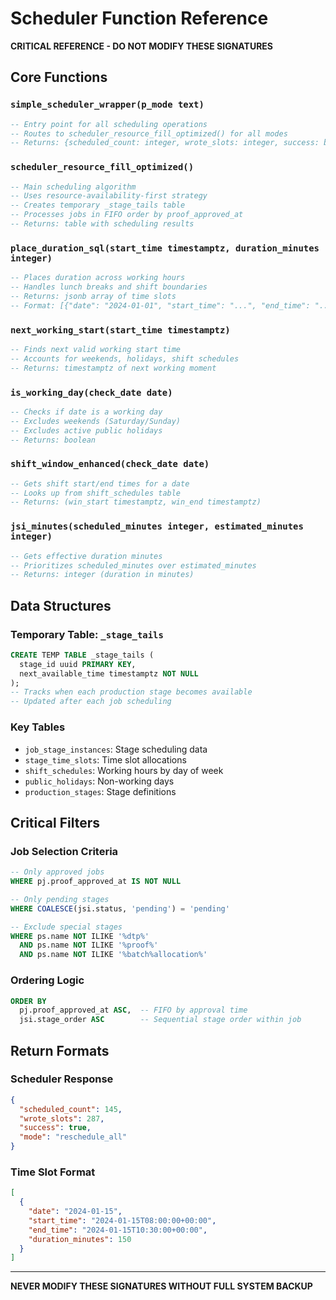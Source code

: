 # Scheduler Function Reference

**CRITICAL REFERENCE - DO NOT MODIFY THESE SIGNATURES**

## Core Functions

### `simple_scheduler_wrapper(p_mode text)`
```sql
-- Entry point for all scheduling operations
-- Routes to scheduler_resource_fill_optimized() for all modes
-- Returns: {scheduled_count: integer, wrote_slots: integer, success: boolean}
```

### `scheduler_resource_fill_optimized()`
```sql
-- Main scheduling algorithm
-- Uses resource-availability-first strategy
-- Creates temporary _stage_tails table
-- Processes jobs in FIFO order by proof_approved_at
-- Returns: table with scheduling results
```

### `place_duration_sql(start_time timestamptz, duration_minutes integer)`
```sql
-- Places duration across working hours
-- Handles lunch breaks and shift boundaries
-- Returns: jsonb array of time slots
-- Format: [{"date": "2024-01-01", "start_time": "...", "end_time": "...", "duration_minutes": N}]
```

### `next_working_start(start_time timestamptz)`
```sql
-- Finds next valid working start time
-- Accounts for weekends, holidays, shift schedules
-- Returns: timestamptz of next working moment
```

### `is_working_day(check_date date)`
```sql
-- Checks if date is a working day
-- Excludes weekends (Saturday/Sunday)
-- Excludes active public holidays
-- Returns: boolean
```

### `shift_window_enhanced(check_date date)`
```sql
-- Gets shift start/end times for a date
-- Looks up from shift_schedules table
-- Returns: (win_start timestamptz, win_end timestamptz)
```

### `jsi_minutes(scheduled_minutes integer, estimated_minutes integer)`
```sql
-- Gets effective duration minutes
-- Prioritizes scheduled_minutes over estimated_minutes
-- Returns: integer (duration in minutes)
```

## Data Structures

### Temporary Table: `_stage_tails`
```sql
CREATE TEMP TABLE _stage_tails (
  stage_id uuid PRIMARY KEY,
  next_available_time timestamptz NOT NULL
);
-- Tracks when each production stage becomes available
-- Updated after each job scheduling
```

### Key Tables
- `job_stage_instances`: Stage scheduling data
- `stage_time_slots`: Time slot allocations
- `shift_schedules`: Working hours by day of week
- `public_holidays`: Non-working days
- `production_stages`: Stage definitions

## Critical Filters

### Job Selection Criteria
```sql
-- Only approved jobs
WHERE pj.proof_approved_at IS NOT NULL

-- Only pending stages  
WHERE COALESCE(jsi.status, 'pending') = 'pending'

-- Exclude special stages
WHERE ps.name NOT ILIKE '%dtp%'
  AND ps.name NOT ILIKE '%proof%'
  AND ps.name NOT ILIKE '%batch%allocation%'
```

### Ordering Logic
```sql
ORDER BY 
  pj.proof_approved_at ASC,  -- FIFO by approval time
  jsi.stage_order ASC        -- Sequential stage order within job
```

## Return Formats

### Scheduler Response
```json
{
  "scheduled_count": 145,
  "wrote_slots": 287,
  "success": true,
  "mode": "reschedule_all"
}
```

### Time Slot Format
```json
[
  {
    "date": "2024-01-15",
    "start_time": "2024-01-15T08:00:00+00:00",
    "end_time": "2024-01-15T10:30:00+00:00", 
    "duration_minutes": 150
  }
]
```

---
**NEVER MODIFY THESE SIGNATURES WITHOUT FULL SYSTEM BACKUP**